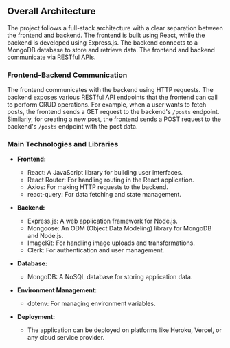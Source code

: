 ## Overall Architecture

The project follows a full-stack architecture with a clear separation between the frontend and backend. The frontend is built using React, while the backend is developed using Express.js. The backend connects to a MongoDB database to store and retrieve data. The frontend and backend communicate via RESTful APIs.

### Frontend-Backend Communication

The frontend communicates with the backend using HTTP requests. The backend exposes various RESTful API endpoints that the frontend can call to perform CRUD operations. For example, when a user wants to fetch posts, the frontend sends a GET request to the backend's `/posts` endpoint. Similarly, for creating a new post, the frontend sends a POST request to the backend's `/posts` endpoint with the post data.

### Main Technologies and Libraries

- **Frontend:**
  - React: A JavaScript library for building user interfaces.
  - React Router: For handling routing in the React application.
  - Axios: For making HTTP requests to the backend.
  - react-query: For data fetching and state management.

- **Backend:**
  - Express.js: A web application framework for Node.js.
  - Mongoose: An ODM (Object Data Modeling) library for MongoDB and Node.js.
  - ImageKit: For handling image uploads and transformations.
  - Clerk: For authentication and user management.

- **Database:**
  - MongoDB: A NoSQL database for storing application data.

- **Environment Management:**
  - dotenv: For managing environment variables.

- **Deployment:**
  - The application can be deployed on platforms like Heroku, Vercel, or any cloud service provider.

